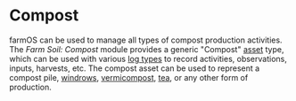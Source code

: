 # Compost

farmOS can be used to manage all types of compost production activities. The
*Farm Soil: Compost* module provides a generic "Compost" [asset] type, which can
be used with various [log types] to record activities, observations, inputs,
harvests, etc. The compost asset can be used to represent a compost pile,
[windrows], [vermicompost], [tea], or any other form of production.

[asset]: /guide/assets
[log types]: /guide/logs
[windrows]: https://en.wikipedia.org/wiki/Windrow_composting
[vermicompost]: https://en.wikipedia.org/wiki/Vermicompost
[tea]: https://www.rodalesorganiclife.com/garden/what-compost-tea

